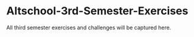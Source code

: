 # Altschool-3rd-Semester-Exercises
All third semester exercises and challenges will be captured here.
